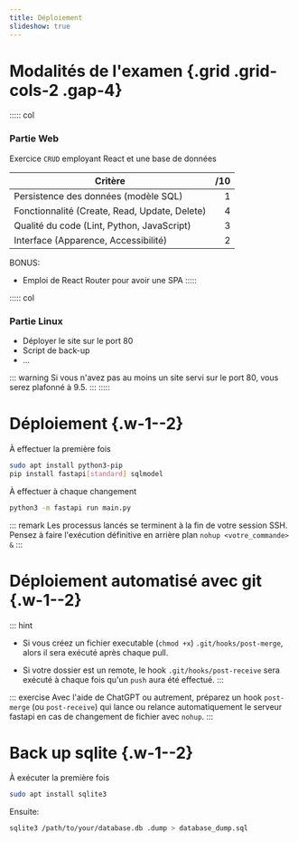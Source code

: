 ```yaml
---
title: Déploiement
slideshow: true
---
```


# Modalités de l'examen {.grid .grid-cols-2 .gap-4}

::::: col
### Partie Web

Exercice `CRUD` employant React et une base de données

| Critère                                       | /10 |
| --------------------------------------------- | --: |
| Persistence des données (modèle SQL)          |   1 |
| Fonctionnalité (Create, Read, Update, Delete) |   4 |
| Qualité du code (Lint, Python, JavaScript)    |   3 |
| Interface (Apparence, Accessibilité)          |   2 |

BONUS:

- Emploi de React Router pour avoir une SPA
:::::

::::: col
### Partie Linux

- Déployer le site sur le port 80
- Script de back-up
- ...

::: warning
Si vous n'avez pas au moins un site servi sur le port 80,
vous serez plafonné à 9.5.
:::
:::::

# Déploiement {.w-1--2}

À effectuer la première fois

``` bash
sudo apt install python3-pip
pip install fastapi[standard] sqlmodel
```

À effectuer à chaque changement

``` bash
python3 -m fastapi run main.py
```

::: remark
Les processus lancés se terminent à la fin de votre session SSH.
Pensez à faire l'exécution définitive en arrière plan `nohup <votre_commande> &`
:::

# Déploiement automatisé avec git {.w-1--2}

::: hint
- Si vous créez un fichier executable (`chmod +x`) `.git/hooks/post-merge`,
  alors il sera exécuté après chaque pull.

- Si votre dossier est un remote, le hook `.git/hooks/post-receive` sera exécuté
  à chaque fois qu'un `push` aura été effectué.
:::

::: exercise
Avec l'aide de ChatGPT ou autrement,
préparez un hook `post-merge` (ou `post-receive`)
qui lance ou relance automatiquement
le serveur fastapi en cas de changement de fichier avec `nohup`.
:::

# Back up sqlite {.w-1--2}

À exécuter la première fois

``` bash
sudo apt install sqlite3
```

Ensuite:

``` bash
sqlite3 /path/to/your/database.db .dump > database_dump.sql
```